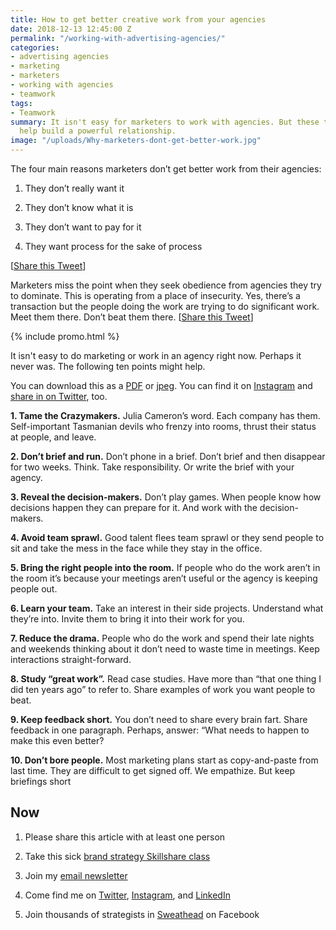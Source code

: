 ```yaml
---
title: How to get better creative work from your agencies
date: 2018-12-13 12:45:00 Z
permalink: "/working-with-advertising-agencies/"
categories:
- advertising agencies
- marketing
- marketers
- working with agencies
- teamwork
tags:
- Teamwork
summary: It isn't easy for marketers to work with agencies. But these ten tips will
  help build a powerful relationship.
image: "/uploads/Why-marketers-dont-get-better-work.jpg"
---
```


The four main reasons marketers don’t get better work from their agencies:

1. They don’t really want it

2. They don’t know what it is

3. They don’t want to pay for it

4. They want process for the sake of process

\[[Share this Tweet](https://twitter.com/markpollard/status/1072668809058795520)\]

Marketers miss the point when they seek obedience from agencies they try to dominate. This is operating from a place of insecurity. Yes, there’s a transaction but the people doing the work are trying to do significant work. Meet them there. Don’t beat them there. \[[Share this Tweet](https://twitter.com/markpollard/status/1072845780422135809)\]

{% include promo.html %}

It isn't easy to do marketing or work in an agency right now. Perhaps it never was. The following ten points might help.

You can download this as a [PDF](http://www.markpollard.net/uploads/How-to-get-better-creative-work.pdf) or [jpeg](http://www.markpollard.net/uploads/How-to-get-better-creative-work.jpeg). You can find it on [Instagram](https://www.instagram.com/p/BrS480ChXkT/) and [share in on Twitter](https://twitter.com/markpollard/status/1072938399097589760), too.

**1. Tame the Crazymakers.**
Julia Cameron’s word. Each company has them. Self-important Tasmanian devils who frenzy into rooms, thrust their status at people, and leave.

**2. Don’t brief and run.**
Don’t phone in a brief. Don’t brief and then disappear for two weeks. Think. Take responsibility. Or write the brief with your agency.

**3. Reveal the decision-makers.**
Don’t play games. When people know how decisions happen they can prepare for it. And work with the decision-makers.

**4. Avoid team sprawl.**
Good talent flees team sprawl or they send people to sit and take the mess in the face while they stay in the office.

**5. Bring the right people into the room.**
If people who do the work aren’t in the room it’s because your meetings aren’t useful or the agency is keeping people out.

**6. Learn your team.**
Take an interest in their side projects. Understand what they’re into. Invite them to bring it into their work for you.

**7. Reduce the drama.**
People who do the work and spend their late nights and weekends thinking about it don’t need to waste time in meetings. Keep interactions straight-forward.

**8. Study “great work”.**
Read case studies. Have more than “that one thing I did ten years ago” to refer to. Share examples of work you want people to beat.

**9. Keep feedback short.**
You don’t need to share every brain fart. Share feedback in one paragraph. Perhaps, answer: “What needs to happen to make this even better?

**10. Don’t bore people.**
Most marketing plans start as copy-and-paste from last time. They are difficult to get signed off. We empathize. But keep briefings short

## **Now**

1. Please share this article with at least one person

2. Take this sick [brand strategy Skillshare class](http://skl.sh/markpollard)

3. Join my [email newsletter](https://markpollard.us1.list-manage.com/subscribe?u=dfb4c80f84a49d4cfc0d34490&id=c66948a2fc)

4. Come find me on [Twitter](http://www.twitter.com/markpollard), [Instagram](http://www.instagram.com/markpollard), and [LinkedIn](https://www.linkedin.com/in/markpollardstrategist/)

5. Join thousands of strategists in [Sweathead](http://www.sweathead.co) on Facebook